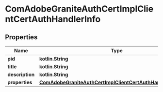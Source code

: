 
# ComAdobeGraniteAuthCertImplClientCertAuthHandlerInfo

## Properties
Name | Type | Description | Notes
------------ | ------------- | ------------- | -------------
**pid** | **kotlin.String** |  |  [optional]
**title** | **kotlin.String** |  |  [optional]
**description** | **kotlin.String** |  |  [optional]
**properties** | [**ComAdobeGraniteAuthCertImplClientCertAuthHandlerProperties**](ComAdobeGraniteAuthCertImplClientCertAuthHandlerProperties.md) |  |  [optional]



